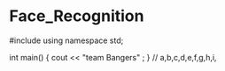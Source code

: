# Face_Recognition
#include <isostream>
using namespace std; 

int main()
{
cout << "team Bangers" ;
}
// a,b,c,d,e,f,g,h,i,
